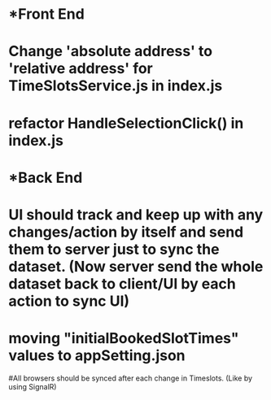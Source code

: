 
# *Front End
# Change 'absolute address' to 'relative address' for TimeSlotsService.js in index.js  
# refactor HandleSelectionClick() in index.js


# *Back End
# UI should track and keep up with any changes/action by itself and send them to server just to sync the dataset. (Now server send the whole dataset back to client/UI by each action to sync UI)
# moving "initialBookedSlotTimes" values to appSetting.json
#All browsers should be synced after each change in Timeslots. (Like by using SignalR)
